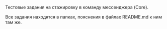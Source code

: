 Тестовые задания на стажировку в команду мессенджера (Core).

Все задания находятся в папках, пояснения в файлах README.md к ним там же.

